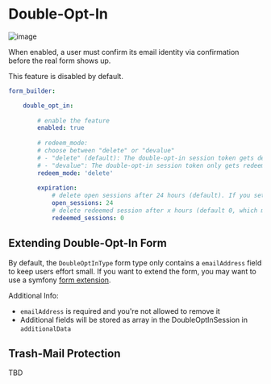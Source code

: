 # Double-Opt-In
![image](https://github.com/user-attachments/assets/aa4f1f24-607c-4ed3-aa72-2d9d91fddf12)

When enabled, a user must confirm its email identity via confirmation before the real form shows up.

This feature is disabled by default.

```yaml
form_builder:

    double_opt_in:
        
        # enable the feature
        enabled: true
        
        # redeem_mode:
        # choose between "delete" or "devalue"
        # - "delete" (default): The double-opt-in session token gets deleted, after the form submission was successful
        # - "devalue": The double-opt-in session token only gets redeemed but not deleted, after the form submission was successful. 
        redeem_mode: 'delete'
        
        expiration:
            # delete open sessions after 24 hours (default). If you set it to 0, no sessions will be deleted ever.
            open_sessions: 24
            # delete redeemed session after x hours (default 0, which means: disabled)
            redeemed_sessions: 0
```

## Extending Double-Opt-In Form
By default, the `DoubleOptInType` form type only contains a `emailAddress` field to keep users effort small.
If you want to extend the form, you may want to use a symfony [form extension](https://symfony.com/doc/current/form/create_form_type_extension.html).

Additional Info:
- `emailAddress` is required and you're not allowed to remove it
- Additional fields will be stored as array in the DoubleOptInSession in `additionalData`

## Trash-Mail Protection
TBD